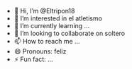 - 👋 Hi, I’m @Eltripon18
- 👀 I’m interested in el atletismo
- 🌱 I’m currently learning ...
- 💞️ I’m looking to collaborate on soltero
- 📫 How to reach me ...
- 😄 Pronouns: feliz
- ⚡ Fun fact: ...

<!---
Eltripon18/Eltripon18 is a ✨ special ✨ repository because its `README.md` (this file) appears on your GitHub profile.
You can click the Preview link to take a look at your changes.
--->
